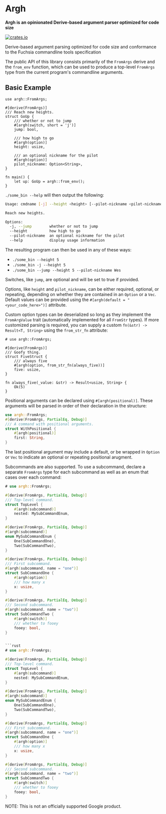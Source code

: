 # Argh
**Argh is an opinionated Derive-based argument parser optimized for code size**

[![crates.io](https://img.shields.io/crates/v/argh.svg)](https://crates.io/crates/argh)

Derive-based argument parsing optimized for code size and conformance
to the Fuchsia commandline tools specification

The public API of this library consists primarily of the `FromArgs`
derive and the `from_env` function, which can be used to produce
a top-level `FromArgs` type from the current program's commandline
arguments.

## Basic Example

```rust,no_run
use argh::FromArgs;

#[derive(FromArgs)]
/// Reach new heights.
struct GoUp {
    /// whether or not to jump
    #[argh(switch, short = 'j')]
    jump: bool,

    /// how high to go
    #[argh(option)]
    height: usize,

    /// an optional nickname for the pilot
    #[argh(option)]
    pilot_nickname: Option<String>,
}

fn main() {
    let up: GoUp = argh::from_env();
}
```

`./some_bin --help` will then output the following:

```bash
Usage: cmdname [-j] --height <height> [--pilot-nickname <pilot-nickname>]

Reach new heights.

Options:
  -j, --jump        whether or not to jump
  --height          how high to go
  --pilot-nickname  an optional nickname for the pilot
  --help            display usage information
```

The resulting program can then be used in any of these ways:
- `./some_bin --height 5`
- `./some_bin -j --height 5`
- `./some_bin --jump --height 5 --pilot-nickname Wes`

Switches, like `jump`, are optional and will be set to true if provided.

Options, like `height` and `pilot_nickname`, can be either required,
optional, or repeating, depending on whether they are contained in an
`Option` or a `Vec`. Default values can be provided using the
`#[argh(default = "<your_code_here>")]` attribute.

Custom option types can be deserialized so long as they implement the
`FromArgValue` trait (automatically implemented for all `FromStr` types).
If more customized parsing is required, you can supply a custom
`fn(&str) -> Result<T, String>` using the `from_str_fn` attribute:

```
# use argh::FromArgs;

#[derive(FromArgs)]
/// Goofy thing.
struct FiveStruct {
    /// always five
    #[argh(option, from_str_fn(always_five))]
    five: usize,
}

fn always_five(_value: &str) -> Result<usize, String> {
    Ok(5)
}
```

Positional arguments can be declared using `#[argh(positional)]`.
These arguments will be parsed in order of their declaration in
the structure:

```rust
use argh::FromArgs;
#[derive(FromArgs, PartialEq, Debug)]
/// A command with positional arguments.
struct WithPositional {
    #[argh(positional)]
    first: String,
}
```

The last positional argument may include a default, or be wrapped in
`Option` or `Vec` to indicate an optional or repeating positional arugment.

Subcommands are also supported. To use a subcommand, declare a separate
`FromArgs` type for each subcommand as well as an enum that cases
over each command:

```rust
# use argh::FromArgs;

#[derive(FromArgs, PartialEq, Debug)]
/// Top-level command.
struct TopLevel {
    #[argh(subcommand)]
    nested: MySubCommandEnum,
}

#[derive(FromArgs, PartialEq, Debug)]
#[argh(subcommand)]
enum MySubCommandEnum {
    One(SubCommandOne),
    Two(SubCommandTwo),
}

#[derive(FromArgs, PartialEq, Debug)]
/// First subcommand.
#[argh(subcommand, name = "one")]
struct SubCommandOne {
    #[argh(option)]
    /// how many x
    x: usize,
}

#[derive(FromArgs, PartialEq, Debug)]
/// Second subcommand.
#[argh(subcommand, name = "two")]
struct SubCommandTwo {
    #[argh(switch)]
    /// whether to fooey
    fooey: bool,
}


```rust
# use argh::FromArgs;

#[derive(FromArgs, PartialEq, Debug)]
/// Top-level command.
struct TopLevel {
    #[argh(subcommand)]
    nested: MySubCommandEnum,
}

#[derive(FromArgs, PartialEq, Debug)]
#[argh(subcommand)]
enum MySubCommandEnum {
    One(SubCommandOne),
    Two(SubCommandTwo),
}

#[derive(FromArgs, PartialEq, Debug)]
/// First subcommand.
#[argh(subcommand, name = "one")]
struct SubCommandOne {
    #[argh(option)]
    /// how many x
    x: usize,
}

#[derive(FromArgs, PartialEq, Debug)]
/// Second subcommand.
#[argh(subcommand, name = "two")]
struct SubCommandTwo {
    #[argh(switch)]
    /// whether to fooey
    fooey: bool,
}
```

NOTE: This is not an officially supported Google product.
